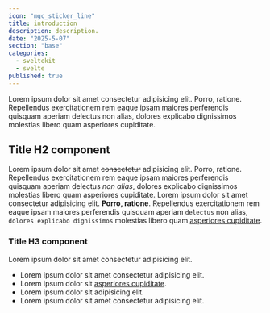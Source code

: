 ```yaml
---
icon: "mgc_sticker_line"
title: introduction
description: description.
date: "2025-5-07"
section: "base"
categories:
  - sveltekit
  - svelte
published: true
---
```


Lorem ipsum dolor sit amet consectetur adipisicing elit. Porro, ratione. Repellendus exercitationem rem eaque ipsam maiores perferendis quisquam aperiam delectus non alias, dolores explicabo dignissimos molestias libero quam asperiores cupiditate.

## Title H2 component

Lorem ipsum dolor sit amet ~~consectetur~~ adipisicing elit. Porro, ratione. Repellendus exercitationem rem eaque ipsam maiores perferendis quisquam aperiam delectus _non alias_, dolores explicabo dignissimos molestias libero quam asperiores cupiditate.
Lorem ipsum dolor sit amet consectetur adipisicing elit. **Porro, ratione**. Repellendus exercitationem rem eaque ipsam maiores perferendis quisquam aperiam `delectus` non alias, `dolores explicabo dignissimos` molestias libero quam [asperiores cupiditate](https://google.com).

### Title H3 component

Lorem ipsum dolor sit amet consectetur adipisicing elit.

- Lorem ipsum dolor sit amet consectetur adipisicing elit.
- Lorem ipsum dolor sit [asperiores cupiditate](https://google.com).
- Lorem ipsum dolor sit adipisicing elit.
- Lorem ipsum dolor sit amet consectetur adipisicing elit.
